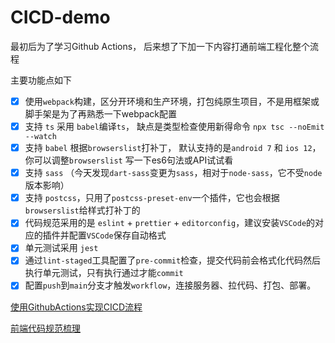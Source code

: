 # CICD-demo

最初后为了学习Github Actions， 后来想了下加一下内容打通前端工程化整个流程

主要功能点如下

- [x] 使用`webpack`构建，区分开环境和生产环境，打包纯原生项目，不是用框架或脚手架是为了再熟悉一下webpack配置
- [x] 支持 `ts` 采用 `babel`编译`ts`， 缺点是类型检查使用新得命令 `npx tsc --noEmit --watch`
- [x] 支持 `babel` 根据`browserslist`打补丁， 默认支持的是`android 7` 和 `ios 12`， 你可以调整`browserslist` 写一下es6句法或API试试看
- [x] 支持 `sass` （今天发现`dart-sass`变更为`sass`，相对于`node-sass`，它不受`node`版本影响）
- [x] 支持 `postcss`，只用了`postcss-preset-env`一个插件，它也会根据`browserslist`给样式打补丁的
- [x] 代码规范采用的是 `eslint` + `prettier` + `editorconfig`，建议安装`VSCode`的对应的插件并配置`VSCode`保存自动格式
- [x] 单元测试采用 `jest`
- [x] 通过`lint-staged`工具配置了`pre-commit`检查，提交代码前会格式化代码然后执行单元测试，只有执行通过才能`commit`
- [x] 配置`push`到`main`分支才触发`workflow`，连接服务器、拉代码、打包、部署。

[使用GithubActions实现CICD流程](https://blog.warmplace.cn/post/github-actions)

[前端代码规范梳理](https://blog.warmplace.cn/post/specification)
